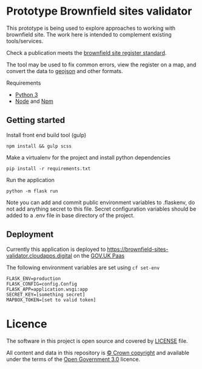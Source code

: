 # Prototype Brownfield sites validator

This prototype is being used to explore approaches to working with brownfield site. The work here is intended to complement existing tools/services.

Check a publication meets the [brownfield site register standard](https://www.gov.uk/government/publications/brownfield-land-registers-data-standard).

The tool may be used to fix common errors, view the register on a map, and convert the data to [geojson](https://en.wikipedia.org/wiki/GeoJSON) and other formats.

Requirements

- [Python 3](https://www.python.org/)
- [Node](https://nodejs.org/en/) and [Npm](https://www.npmjs.com/)

Getting started
---------------

Install front end build tool (gulp)

    npm install && gulp scss

Make a virtualenv for the project and install python dependencies

    pip install -r requirements.txt

Run the application

    python -m flask run

Note you can add and commit public environment variables to .flaskenv, do not add anything secret to this
file. Secret configuration variables should be added to a .env file in base directory of the project.

Deployment
----------

Currently this application is deployed to https://brownfield-sites-validator.cloudapps.digital on the [GOV.UK Paas](https://www.cloud.service.gov.uk/)

The following environment variables are set using ```cf set-env```

    FLASK_ENV=production
    FLASK_CONFIG=config.Config
    FLASK_APP=application.wsgi:app
    SECRET_KEY=[something secret]
    MAPBOX_TOKEN=[set to valid token]

# Licence

The software in this project is open source and covered by [LICENSE](LICENSE) file.

All content and data in this repository is
[© Crown copyright](http://www.nationalarchives.gov.uk/information-management/re-using-public-sector-information/copyright-and-re-use/crown-copyright/)
and available under the terms of the [Open Government 3.0](https://www.nationalarchives.gov.uk/doc/open-government-licence/version/3/) licence.
